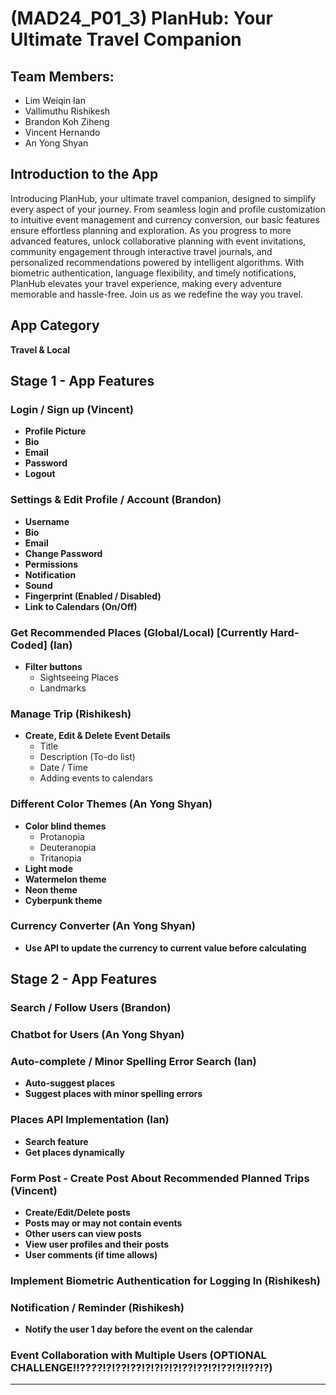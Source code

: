 # (MAD24_P01_3) PlanHub: Your Ultimate Travel Companion

## Team Members:
- Lim Weiqin Ian
- Vallimuthu Rishikesh
- Brandon Koh Ziheng
- Vincent Hernando
- An Yong Shyan

## Introduction to the App

Introducing PlanHub, your ultimate travel companion, designed to simplify every aspect of your journey. From seamless login and profile customization to intuitive event management and currency conversion, our basic features ensure effortless planning and exploration. As you progress to more advanced features, unlock collaborative planning with event invitations, community engagement through interactive travel journals, and personalized recommendations powered by intelligent algorithms. With biometric authentication, language flexibility, and timely notifications, PlanHub elevates your travel experience, making every adventure memorable and hassle-free. Join us as we redefine the way you travel.

## App Category
**Travel & Local**

## Stage 1 - App Features

### Login / Sign up (Vincent)
- **Profile Picture**
- **Bio**
- **Email**
- **Password**
- **Logout**

### Settings & Edit Profile / Account (Brandon)
- **Username**
- **Bio**
- **Email**
- **Change Password**
- **Permissions**
- **Notification**
- **Sound**
- **Fingerprint (Enabled / Disabled)**
- **Link to Calendars (On/Off)**

### Get Recommended Places (Global/Local) [Currently Hard-Coded] (Ian)
- **Filter buttons**
  - Sightseeing Places
  - Landmarks

### Manage Trip (Rishikesh)
- **Create, Edit & Delete Event Details**
  - Title
  - Description (To-do list)
  - Date / Time
  - Adding events to calendars

### Different Color Themes (An Yong Shyan)
- **Color blind themes**
  - Protanopia
  - Deuteranopia
  - Tritanopia
- **Light mode**
- **Watermelon theme**
- **Neon theme**
- **Cyberpunk theme**

### Currency Converter (An Yong Shyan)
- **Use API to update the currency to current value before calculating**

## Stage 2 - App Features

### Search / Follow Users (Brandon)

### Chatbot for Users (An Yong Shyan)

### Auto-complete / Minor Spelling Error Search (Ian)
- **Auto-suggest places**
- **Suggest places with minor spelling errors**

### Places API Implementation (Ian)
- **Search feature**
- **Get places dynamically**

### Form Post - Create Post About Recommended Planned Trips (Vincent)
- **Create/Edit/Delete posts**
- **Posts may or may not contain events**
- **Other users can view posts**
- **View user profiles and their posts**
- **User comments (if time allows)**

### Implement Biometric Authentication for Logging In (Rishikesh)

### Notification / Reminder (Rishikesh)
- **Notify the user 1 day before the event on the calendar**

### Event Collaboration with Multiple Users (OPTIONAL CHALLENGE!!????!?!??!??!?!?!?!?!??!??!?!??!?!!??!?)

---
